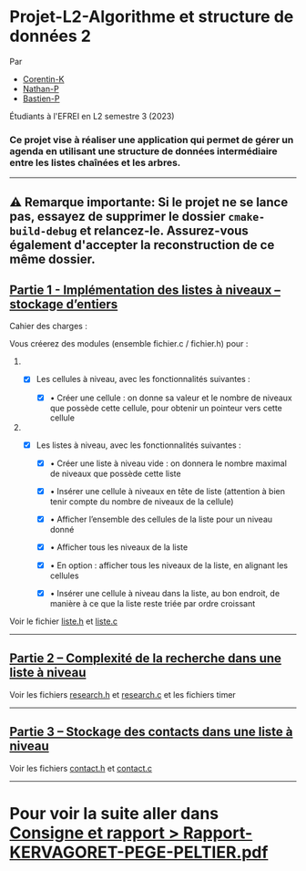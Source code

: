 # Projet-L2-Algorithme et structure de données 2 

Par

- [Corentin-K](https://github.com/Corentin-k)
- [Nathan-P](https://github.com/nathp94)
- [Bastien-P](https://github.com/bouboumako)

Étudiants à l'EFREI en L2 semestre 3 (2023)
### Ce projet vise à réaliser une application qui permet de gérer un agenda en utilisant une structure de données intermédiaire entre les listes chaînées et les arbres. 

---
⚠️ **Remarque importante:**
Si le projet ne se lance pas, essayez de supprimer le dossier `cmake-build-debug` et relancez-le. Assurez-vous également d'accepter la reconstruction de ce même dossier.
---
## <u>Partie 1 - Implémentation des listes à niveaux – stockage d’entiers </u>

Cahier des charges :

Vous créerez des modules (ensemble fichier.c / fichier.h) pour :
    
 1. - [x]  Les cellules à niveau, avec les fonctionnalités suivantes :
    
        - [x] • Créer une cellule : on donne sa valeur et le nombre de niveaux que possède cette
cellule, pour obtenir un pointeur vers cette cellule

2. - [x]  Les listes à niveau, avec les fonctionnalités suivantes :

        - [x] • Créer une liste à niveau vide : on donnera le nombre maximal de niveaux que
        possède cette liste

        - [x] • Insérer une cellule à niveaux en tête de liste (attention à bien tenir compte du
        nombre de niveaux de la cellule)

        - [x] • Afficher l’ensemble des cellules de la liste pour un niveau donné

        - [x] • Afficher tous les niveaux de la liste

        - [x] • En option : afficher tous les niveaux de la liste, en alignant les cellules

        - [x] • Insérer une cellule à niveau dans la liste, au bon endroit, de manière à ce que la liste reste triée par ordre croissant

Voir le fichier [liste.h](fichier.h) et [liste.c](fichier.h)

---


## <u> Partie 2 – Complexité de la recherche dans une liste à niveau </u>

Voir les fichiers [research.h](research.h) et [research.c](research.h) et les fichiers timer

---
## <u> Partie 3 – Stockage des contacts dans une liste à niveau </u>


Voir les fichiers [contact.h](contact.h) et [contact.c](contact.h) 

---
# Pour voir la suite aller dans [Consigne et rapport > Rapport-KERVAGORET-PEGE-PELTIER.pdf](https://github.com/Corentin-k/Gestionnaire_Agenda/blob/main/Consigne%20et%20rapport/Rapport-KERVAGORET-PEGE-PELTIER.pdf)